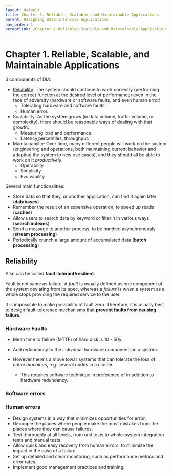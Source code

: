 ```yaml
---
layout: default
title: Chapter 1. Reliable, Scalable, and Maintainable Applications
parent: Designing Data-Intensive Applications
nav_order: 1
permarlink: /Chapter-1-Reliabled-Scalable-and-Maintainable-Applications
---
```


# Chapter 1. Reliable, Scalable, and Maintainable Applications
3 components of DIA:
- [Reliability](#reliability): The system should continue to work correctly (performing the correct
 function at the desired level of performance) even in the face of
 adversity (hardware or software faults, and even human error)
    - Tolerating hardware and software faults.
    - Human error.
- Scalability:  As the system grows (in data volume, traffic volume, or complexity),
 there should be reasonable ways of dealing with that growth.
    - Measuring load and performance.
    - Latency,percentiles, throughput.
- Maintainability: Over time, many different people will work on the system (engineering and operations, both maintaining current behavior and adapting the system to new use cases), and they should all be able to work on it *productively*.
    - Operability
    - Simplicity
    - Evolvability

Several main functionalities:
- Store data so that they, or another application, can find it again later (**databases**)
- Remember the result of an expensive operation, to speed up reads (**caches**)
- Allow users to search data by keyword or filter it in various ways (**search indexes**)
- Send a message to another process, to be handled asynchronously (**stream processing**)
- Periodically crunch a large amount of accumulated data (**batch processing**)

## Reliability
Also can be called **fault-tolerant/resilient**.

Fault is not same as failure. A *fault* is usually defined as one component of the system deviating from its spec, whereas a *failure* is when a system as a whole stops providing the required service to the user. 

It is impossible to make possibility of fault zero. Therefore, it is usually best to design fault-tolerance mechanisms that **prevent faults from causing failure**.

### Hardware Faults
- Mean time to failure (MTTF) of hard disk is 10 - 50y.

- Add redundancy to the individual hardware components in a system.
- However there's a move towar systems that can tolerate the loss of *entire machines*, e.g. several nodes in a cluster. 
    - This requires software technique in preference of in addition to hardware redundancy.

### Software errors



### Human errors
-  Design systems in a way that minimizes opportunities for error. 
-  Decouple the places where people make the most mistakes from the places where they can cause failures.
-  Test thoroughly at all levels, from unit tests to whole-system integration tests and manual tests.
- Allow quick and easy recovery from human errors, to minimize the impact in the case of a failure. 
- Set up detailed and clear monitoring, such as performance metrics and error rates.
- Implement good management practices and training. 



